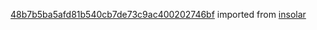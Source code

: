 [48b7b5ba5afd81b540cb7de73c9ac400202746bf](https://github.com/insolar/insolar/commit/48b7b5ba5afd81b540cb7de73c9ac400202746bf) imported from [insolar](https://github.com/insolar/insolar)
